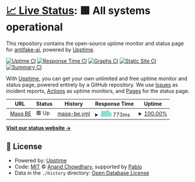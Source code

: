 # [📈 Live Status](https://antifake-ai.github.io/masq-api-upptime): <!--live status--> **🟩 All systems operational**

This repository contains the open-source uptime monitor and status page for [antifake-ai](https://antifake-ai.github.io/masq-api-upptime), powered by [Upptime](https://github.com/upptime/upptime).

[![Uptime CI](https://github.com/antifake-ai/masq-api-upptime/workflows/Uptime%20CI/badge.svg)](https://github.com/antifake-ai/masq-api-upptime/actions?query=workflow%3A%22Uptime+CI%22)
[![Response Time CI](https://github.com/antifake-ai/masq-api-upptime/workflows/Response%20Time%20CI/badge.svg)](https://github.com/antifake-ai/masq-api-upptime/actions?query=workflow%3A%22Response+Time+CI%22)
[![Graphs CI](https://github.com/antifake-ai/masq-api-upptime/workflows/Graphs%20CI/badge.svg)](https://github.com/antifake-ai/masq-api-upptime/actions?query=workflow%3A%22Graphs+CI%22)
[![Static Site CI](https://github.com/antifake-ai/masq-api-upptime/workflows/Static%20Site%20CI/badge.svg)](https://github.com/antifake-ai/masq-api-upptime/actions?query=workflow%3A%22Static+Site+CI%22)
[![Summary CI](https://github.com/antifake-ai/masq-api-upptime/workflows/Summary%20CI/badge.svg)](https://github.com/antifake-ai/masq-api-upptime/actions?query=workflow%3A%22Summary+CI%22)

With [Upptime](https://upptime.js.org), you can get your own unlimited and free uptime monitor and status page, powered entirely by a GitHub repository. We use [Issues](https://github.com/antifake-ai/masq-api-upptime/issues) as incident reports, [Actions](https://github.com/antifake-ai/masq-api-upptime/actions) as uptime monitors, and [Pages](https://antifake-ai.github.io/masq-api-upptime) for the status page.

<!--start: status pages-->
<!-- This summary is generated by Upptime (https://github.com/upptime/upptime) -->
<!-- Do not edit this manually, your changes will be overwritten -->
<!-- prettier-ignore -->
| URL | Status | History | Response Time | Uptime |
| --- | ------ | ------- | ------------- | ------ |
| <img alt="" src="https://icons.duckduckgo.com/ip3/api.stealcut.org.ico" height="13"> [Masq BE](https://api.stealcut.org/health) | 🟩 Up | [masq-be.yml](https://github.com/antifake-ai/masq-api-upptime/commits/HEAD/history/masq-be.yml) | <details><summary><img alt="Response time graph" src="./graphs/masq-be/response-time-week.png" height="20"> 773ms</summary><br><a href="https://antifake-ai.github.io/masq-api-upptime/history/masq-be"><img alt="Response time 712" src="https://img.shields.io/endpoint?url=https%3A%2F%2Fraw.githubusercontent.com%2Fantifake-ai%2Fmasq-api-upptime%2FHEAD%2Fapi%2Fmasq-be%2Fresponse-time.json"></a><br><a href="https://antifake-ai.github.io/masq-api-upptime/history/masq-be"><img alt="24-hour response time 1175" src="https://img.shields.io/endpoint?url=https%3A%2F%2Fraw.githubusercontent.com%2Fantifake-ai%2Fmasq-api-upptime%2FHEAD%2Fapi%2Fmasq-be%2Fresponse-time-day.json"></a><br><a href="https://antifake-ai.github.io/masq-api-upptime/history/masq-be"><img alt="7-day response time 773" src="https://img.shields.io/endpoint?url=https%3A%2F%2Fraw.githubusercontent.com%2Fantifake-ai%2Fmasq-api-upptime%2FHEAD%2Fapi%2Fmasq-be%2Fresponse-time-week.json"></a><br><a href="https://antifake-ai.github.io/masq-api-upptime/history/masq-be"><img alt="30-day response time 704" src="https://img.shields.io/endpoint?url=https%3A%2F%2Fraw.githubusercontent.com%2Fantifake-ai%2Fmasq-api-upptime%2FHEAD%2Fapi%2Fmasq-be%2Fresponse-time-month.json"></a><br><a href="https://antifake-ai.github.io/masq-api-upptime/history/masq-be"><img alt="1-year response time 712" src="https://img.shields.io/endpoint?url=https%3A%2F%2Fraw.githubusercontent.com%2Fantifake-ai%2Fmasq-api-upptime%2FHEAD%2Fapi%2Fmasq-be%2Fresponse-time-year.json"></a></details> | <details><summary><a href="https://antifake-ai.github.io/masq-api-upptime/history/masq-be">100.00%</a></summary><a href="https://antifake-ai.github.io/masq-api-upptime/history/masq-be"><img alt="All-time uptime 100.00%" src="https://img.shields.io/endpoint?url=https%3A%2F%2Fraw.githubusercontent.com%2Fantifake-ai%2Fmasq-api-upptime%2FHEAD%2Fapi%2Fmasq-be%2Fuptime.json"></a><br><a href="https://antifake-ai.github.io/masq-api-upptime/history/masq-be"><img alt="24-hour uptime 100.00%" src="https://img.shields.io/endpoint?url=https%3A%2F%2Fraw.githubusercontent.com%2Fantifake-ai%2Fmasq-api-upptime%2FHEAD%2Fapi%2Fmasq-be%2Fuptime-day.json"></a><br><a href="https://antifake-ai.github.io/masq-api-upptime/history/masq-be"><img alt="7-day uptime 100.00%" src="https://img.shields.io/endpoint?url=https%3A%2F%2Fraw.githubusercontent.com%2Fantifake-ai%2Fmasq-api-upptime%2FHEAD%2Fapi%2Fmasq-be%2Fuptime-week.json"></a><br><a href="https://antifake-ai.github.io/masq-api-upptime/history/masq-be"><img alt="30-day uptime 100.00%" src="https://img.shields.io/endpoint?url=https%3A%2F%2Fraw.githubusercontent.com%2Fantifake-ai%2Fmasq-api-upptime%2FHEAD%2Fapi%2Fmasq-be%2Fuptime-month.json"></a><br><a href="https://antifake-ai.github.io/masq-api-upptime/history/masq-be"><img alt="1-year uptime 100.00%" src="https://img.shields.io/endpoint?url=https%3A%2F%2Fraw.githubusercontent.com%2Fantifake-ai%2Fmasq-api-upptime%2FHEAD%2Fapi%2Fmasq-be%2Fuptime-year.json"></a></details>

<!--end: status pages-->

[**Visit our status website →**](https://antifake-ai.github.io/masq-api-upptime)

## 📄 License

- Powered by: [Upptime](https://github.com/upptime/upptime)
- Code: [MIT](./LICENSE) © [Anand Chowdhary](https://anandchowdhary.com), supported by [Pabio](https://pabio.com)
- Data in the `./history` directory: [Open Database License](https://opendatacommons.org/licenses/odbl/1-0/)
